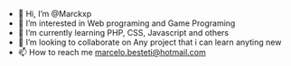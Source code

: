 - 👋 Hi, I’m @Marckxp
- 👀 I’m interested in Web programing and Game Programing
- 🌱 I’m currently learning PHP, CSS, Javascript and others
- 💞️ I’m looking to collaborate on Any project that i can learn anyting new
- 📫 How to reach me marcelo.besteti@hotmail.com

<!---
Marckxp/Marckxp is a ✨ special ✨ repository because its `README.md` (this file) appears on your GitHub profile.
You can click the Preview link to take a look at your changes.
--->
